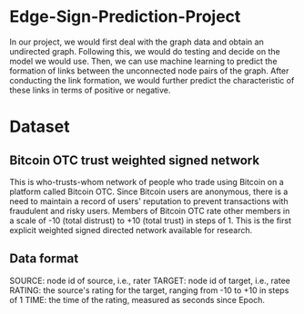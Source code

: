 # Edge-Sign-Prediction-Project
In our project, we would first deal with the graph data and obtain an undirected graph. Following this, we would do testing and decide on the model we would use. Then, we can use machine learning to predict the formation of links between the unconnected node pairs of the graph. After conducting the link formation, we would further predict the characteristic of these links in terms of positive or negative.

# Dataset
## Bitcoin OTC trust weighted signed network
This is who-trusts-whom network of people who trade using Bitcoin on a platform called Bitcoin OTC. Since Bitcoin users are anonymous, there is a need to maintain a record of users' reputation to prevent transactions with fraudulent and risky users. Members of Bitcoin OTC rate other members in a scale of -10 (total distrust) to +10 (total trust) in steps of 1. This is the first explicit weighted signed directed network available for research.
## Data format
SOURCE: node id of source, i.e., rater  TARGET: node id of target, i.e., ratee  RATING: the source's rating for the target, ranging from -10 to +10 in steps of 1  TIME: the time of the rating, measured as seconds since Epoch. 
